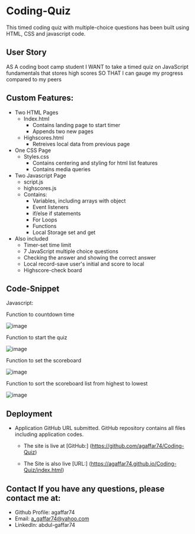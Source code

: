 # Coding-Quiz
This timed coding quiz with multiple-choice questions has been built using HTML, CSS and javascript code.


## User Story
AS A coding boot camp student
I WANT to take a timed quiz on JavaScript fundamentals that stores high scores
SO THAT I can gauge my progress compared to my peers

## Custom Features:

* Two HTML Pages
    * Index.html
        * Contains landing page to start timer
        * Appends two new pages
    * Highscores.html 
        * Retreives local data from previous page
* One CSS Page
    * Styles.css
        * Contains centering and styling for html list features
        * Contains media queries
* Two Javascript Page 
    * script.js
    * highscores.js
    * Contains: 
        * Variables, including arrays with object 
        * Event listeners 
        * if/else if statements 
        * For Loops 
        * Functions 
        * Local Storage set and get
* Also included
    * Timer-set time limit
    * 7 JavaScript multiple choice questions
    * Checking the answer and showing the correct answer
    * Local record-save user's initial and score to local
    * Highscore-check board

## Code-Snippet 
Javascript: 

Function to countdown time

![image](https://user-images.githubusercontent.com/115975620/205883017-3919707a-595b-43ef-a86e-5b62ce767113.png)


Function to start the quiz

![image](https://user-images.githubusercontent.com/115975620/205883322-a3199a5f-24cb-41bf-838c-f13068a7f7a3.png)


Function to set the scoreboard

![image](https://user-images.githubusercontent.com/115975620/205883418-a2f6e320-8487-4d0a-bda6-007e793278ce.png)


Function to sort the scoreboard list from highest to lowest

![image](https://user-images.githubusercontent.com/115975620/205883544-d9b82a9d-33d8-4ccc-a920-ff9caed68a48.png)


## Deployment
* Application GitHub URL submitted. GitHub repository contains all files including application codes.

    * The site is live at [GitHub:] (https://github.com/agaffar74/Coding-Quiz)

    * The Site is also live [URL:] (https://agaffar74.github.io/Coding-Quiz/index.html)

## Contact If you have any questions, please contact me at:
* Github Profile: agaffar74
* Email: a_gaffar74@yahoo.com
* LinkedIn: abdul-gaffar74
